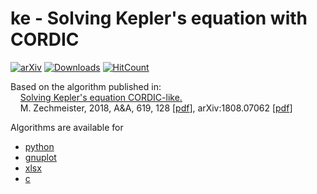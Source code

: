 # ke - Solving Kepler's equation with CORDIC

[![arXiv](http://img.shields.io/badge/arXiv-1808.07062-green.svg?style=flat)](https://arxiv.org/abs/1808.07062)
[![Downloads](https://img.shields.io/github/downloads/mzechmeister/ke/total.svg)](https://github.com/mzechmeister/ke/)
[![HitCount](http://hits.dwyl.io/mzechmeister/ke.svg?style=flat)](http://hits.dwyl.io/mzechmeister/ke)

Based on the algorithm published in:\
&nbsp;&nbsp;&nbsp;&nbsp;[Solving Kepler's equation CORDIC-like.](https://ui.adsabs.harvard.edu/abs/2018A%26A...619A.128Z)\
&nbsp;&nbsp;&nbsp;&nbsp;M. Zechmeister, 2018, A&A, 619, 128 [[pdf](https://www.aanda.org/articles/aa/pdf/2018/11/aa33162-18.pdf)], arXiv:1808.07062 [[pdf](https://arxiv.org/pdf/1808.07062)]

Algorithms are available for
* [python](python)
* [gnuplot](gnuplot)
* [xlsx](xlsx)
* [c](python/lib)
